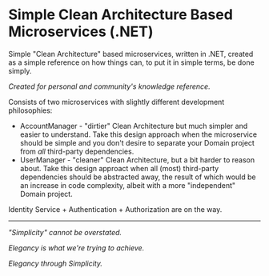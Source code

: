 # Simple Clean Architecture Based Microservices (.NET)
Simple "Clean Architecture" based microservices, written in .NET, created as a simple reference on how things can, to put it in simple terms, be done simply.

<i>Created for personal and community's knowledge reference.</i>

Consists of two microservices with slightly different development philosophies:
- AccountManager - "dirtier" Clean Architecture but much simpler and easier to understand. Take this design approach when the microservice should be simple and you don't desire to separate your Domain project from <i>all</i> third-party dependencies. 
- UserManager - "cleaner" Clean Architecture, but a bit harder to reason about. Take this design approact when all (most) third-party dependencies should be abstracted away, the result of which would be an increase in code complexity, albeit with a more "independent" Domain project.

Identity Service + Authentication + Authorization are on the way.

-----------------------------------------------------------------------------------------------------------------------------------------------
<i>"Simplicity" cannot be overstated.

Elegancy is what we're trying to achieve.

Elegancy through Simplicity.</i>
